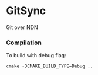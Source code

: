 # GitSync

Git over NDN

### Compilation
To build with debug flag:
```
cmake -DCMAKE_BUILD_TYPE=Debug ..
```